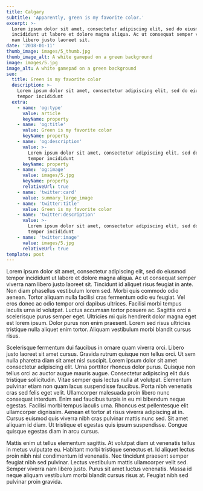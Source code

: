 ```yaml
---
title: Calgary
subtitle: 'Apparently, green is my favorite color.'
excerpt: >-
  Lorem ipsum dolor sit amet, consectetur adipiscing elit, sed do eiusmod tempor
  incididunt ut labore et dolore magna aliqua. Ac ut consequat semper viverra
  nam libero justo laoreet sit.
date: '2018-01-11'
thumb_image: images/5_thumb.jpg
thumb_image_alt: A white gamepad on a green background
image: images/5.jpg
image_alt: A white gamepad on a green background
seo:
  title: Green is my favorite color
  description: >-
    Lorem ipsum dolor sit amet, consectetur adipiscing elit, sed do eiusmod
    tempor incididunt
  extra:
    - name: 'og:type'
      value: article
      keyName: property
    - name: 'og:title'
      value: Green is my favorite color
      keyName: property
    - name: 'og:description'
      value: >-
        Lorem ipsum dolor sit amet, consectetur adipiscing elit, sed do eiusmod
        tempor incididunt
      keyName: property
    - name: 'og:image'
      value: images/5.jpg
      keyName: property
      relativeUrl: true
    - name: 'twitter:card'
      value: summary_large_image
    - name: 'twitter:title'
      value: Green is my favorite color
    - name: 'twitter:description'
      value: >-
        Lorem ipsum dolor sit amet, consectetur adipiscing elit, sed do eiusmod
        tempor incididunt
    - name: 'twitter:image'
      value: images/5.jpg
      relativeUrl: true
template: post
---
```


Lorem ipsum dolor sit amet, consectetur adipiscing elit, sed do eiusmod tempor incididunt ut labore et dolore magna aliqua. Ac ut consequat semper viverra nam libero justo laoreet sit. Tincidunt id aliquet risus feugiat in ante. Non diam phasellus vestibulum lorem sed. Morbi quis commodo odio aenean. Tortor aliquam nulla facilisi cras fermentum odio eu feugiat. Vel eros donec ac odio tempor orci dapibus ultrices. Facilisi morbi tempus iaculis urna id volutpat. Luctus accumsan tortor posuere ac. Sagittis orci a scelerisque purus semper eget. Ultricies mi quis hendrerit dolor magna eget est lorem ipsum. Dolor purus non enim praesent. Lorem sed risus ultricies tristique nulla aliquet enim tortor. Aliquam vestibulum morbi blandit cursus risus.

Scelerisque fermentum dui faucibus in ornare quam viverra orci. Libero justo laoreet sit amet cursus. Gravida rutrum quisque non tellus orci. Ut sem nulla pharetra diam sit amet nisl suscipit. Lorem ipsum dolor sit amet consectetur adipiscing elit. Urna porttitor rhoncus dolor purus. Quisque non tellus orci ac auctor augue mauris augue. Consectetur adipiscing elit duis tristique sollicitudin. Vitae semper quis lectus nulla at volutpat. Elementum pulvinar etiam non quam lacus suspendisse faucibus. Porta nibh venenatis cras sed felis eget velit. Ullamcorper malesuada proin libero nunc consequat interdum. Enim sed faucibus turpis in eu mi bibendum neque egestas. Facilisi morbi tempus iaculis urna. Rhoncus est pellentesque elit ullamcorper dignissim. Aenean et tortor at risus viverra adipiscing at in. Cursus euismod quis viverra nibh cras pulvinar mattis nunc sed. Sit amet aliquam id diam. Ut tristique et egestas quis ipsum suspendisse. Congue quisque egestas diam in arcu cursus.

Mattis enim ut tellus elementum sagittis. At volutpat diam ut venenatis tellus in metus vulputate eu. Habitant morbi tristique senectus et. Id aliquet lectus proin nibh nisl condimentum id venenatis. Nec tincidunt praesent semper feugiat nibh sed pulvinar. Lectus vestibulum mattis ullamcorper velit sed. Semper viverra nam libero justo. Purus sit amet luctus venenatis. Massa id neque aliquam vestibulum morbi blandit cursus risus at. Feugiat nibh sed pulvinar proin gravida.
